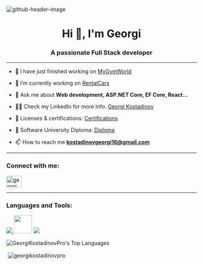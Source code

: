 ![github-header-image](https://github.com/GeorgiKostadinovPro/GeorgiKostadinovPro/assets/72508846/2b4dcd7d-fba6-4118-94c2-dd78ae302d7a)

<h1 align="center">Hi 👋, I'm Georgi</h1>
<h3 align="center">A passionate Full Stack developer</h3>

<hr />

- 🔭 I have just finished working on [MyGymWorld](https://github.com/GeorgiKostadinovPro/MyGymWorld)

- 🌱 I’m currently working on [RentalCars](https://github.com/GeorgiKostadinovPro/RentalCars)

- 💬 Ask me about **Web development, ASP.NET Core, EF Core, React...**

- 👨‍💻 Check my LinkedIn for more info: [Georgi Kostadinov](https://www.linkedin.com/in/georgi-kostadinov-125349241/)

- 📄 Licenses & certifications: [Certifications](https://www.linkedin.com/in/georgi-kostadinov-125349241/details/certifications/)

- 📝 Software University Diploma: [Diploma](https://softuni.bg/certificates/details/193728/73d9549f)

- 📫 How to reach me **kostadinovgeorgi16@gmail.com**

<hr />

<h3 align="left">Connect with me:</h3>
<p align="left">
<a href="https://linkedin.com/in/georgi-kostadinov-125349241/" target="blank"><img align="center" src="https://raw.githubusercontent.com/rahuldkjain/github-profile-readme-generator/master/src/images/icons/Social/linked-in-alt.svg" alt="georgi kostadinov" height="30" width="40" /></a>
</p>

<hr />

<h3 align="left">Languages and Tools:</h3>
<p align="left">
<a href="https://skillicons.dev">
    <img src="https://skillicons.dev/icons?i=cs,dotnet" />
</a>
<img src="https://user-images.githubusercontent.com/40461634/114240226-2f506580-9955-11eb-849b-e2a25117d681.png" width="48px"/>
<a href="https://skillicons.dev">
    <img src="https://skillicons.dev/icons?i=bootstrap,html,css,js,react,git,postman,docker,firebase" />
</a>
</p>

![GeorgiKostadinovPro's Top Languages](https://github-readme-stats.vercel.app/api/top-langs/?username=GeorgiKostadinovPro&theme=default&show_icons=true&hide_border=false&layout=compact)

<p>&nbsp;<img align="center" src="https://github-readme-stats-sigma-five.vercel.app/api?username=georgikostadinovpro&show_icons=true&locale=en" alt="georgikostadinovpro" /></p>
